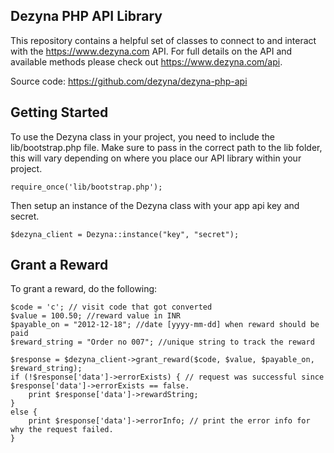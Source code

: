 ## Dezyna PHP API Library

This repository contains a helpful set of classes to connect to and interact with the https://www.dezyna.com API. For full details on the API and available methods please check out https://www.dezyna.com/api.

Source code: https://github.com/dezyna/dezyna-php-api

## Getting Started

To use the Dezyna class in your project, you need to include the lib/bootstrap.php file. Make sure to pass in the correct path to the lib folder, this will vary depending on where you place our API library within your project.

    require_once('lib/bootstrap.php');

Then setup an instance of the Dezyna class with your app api key and secret.

    $dezyna_client = Dezyna::instance("key", "secret");

## Grant a Reward

To grant a reward, do the following:
    
    $code = 'c'; // visit code that got converted
    $value = 100.50; //reward value in INR
    $payable_on = "2012-12-18"; //date [yyyy-mm-dd] when reward should be paid
    $reward_string = "Order no 007"; //unique string to track the reward

    $response = $dezyna_client->grant_reward($code, $value, $payable_on, $reward_string);
    if (!$response['data']->errorExists) { // request was successful since $response['data']->errorExists == false.
        print $response['data']->rewardString; 
    }
    else {
        print $response['data']->errorInfo; // print the error info for why the request failed.
    }

